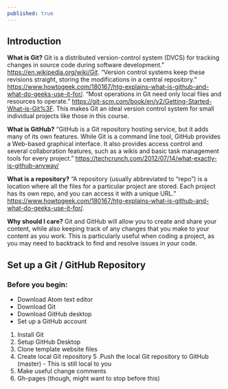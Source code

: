 ```yaml
---
published: true
---
```

## Introduction
**What is Git?** Git is a distributed version-control system (DVCS) for tracking changes in source code during software development.” https://en.wikipedia.org/wiki/Git. “Version control systems keep these revisions straight, storing the modifications in a central repository.” https://www.howtogeek.com/180167/htg-explains-what-is-github-and-what-do-geeks-use-it-for/. “Most operations in Git need only local files and resources to operate.” https://git-scm.com/book/en/v2/Getting-Started-What-is-Git%3F. This makes Git an ideal version control system for small individual projects like those in this course. 

**What is GitHub?** “GitHub is a Git repository hosting service, but it adds many of its own features. While Git is a command line tool, GitHub provides a Web-based graphical interface. It also provides access control and several collaboration features, such as a wikis and basic task management tools for every project.” https://techcrunch.com/2012/07/14/what-exactly-is-github-anyway/

**What is a repository?** “A repository (usually abbreviated to “repo”) is a location where all the files for a particular project are stored. Each project has its own repo, and you can access it with a unique URL.” https://www.howtogeek.com/180167/htg-explains-what-is-github-and-what-do-geeks-use-it-for/. 

**Why should I care?** Git and GitHub will allow you to create and share your content, while also keeping track of any changes that you make to your content as you work. This is particularly useful when coding a project, as you may need to backtrack to find and resolve issues in your code. 

## Set up a Git / GitHub Repository
### Before you begin:
- Download Atom text editor
- Download Git
- Download GitHub desktop
- Set up a GitHub account


1. Install Git
2. Setup GitHub Desktop
3. Clone template website files
4. Create local Git repository
5 .Push the local Git repository to GitHub (master) - This is still local to you
6. Make useful change comments
7. Gh-pages (though, might want to stop before this)
